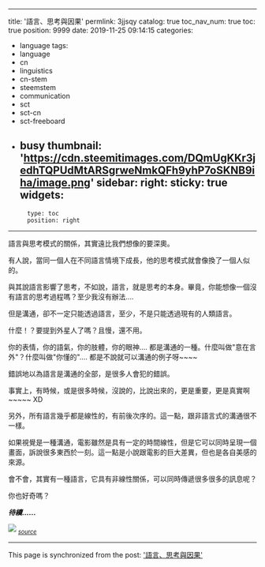 
---
title: '語言、思考與因果'
permlink: 3jjsqy
catalog: true
toc_nav_num: true
toc: true
position: 9999
date: 2019-11-25 09:14:15
categories:
- language
tags:
- language
- cn
- linguistics
- cn-stem
- steemstem
- communication
- sct
- sct-cn
- sct-freeboard
- busy
thumbnail: 'https://cdn.steemitimages.com/DQmUgKKr3jedhTQPUdMtARSgrweNmkQFh9yhP7oSKNB9iha/image.png'
sidebar:
    right:
        sticky: true
widgets:
    -
        type: toc
        position: right
---


語言與思考模式的關係，其實遠比我們想像的要深奧。

有人說，當同一個人在不同語言情境下成長，他的思考模式就會像換了一個人似的。

與其說語言影響了思考，不如說，語言，就是思考的本身。畢竟，你能想像一個沒有語言的思考過程嗎？至少我沒有辦法....

但是溝通，卻不一定只能透過語言，至少，不是只能透過現有的人類語言。

什麼！？要提到外星人了嗎？且慢，還不用。

你的表情，你的語氣，你的肢體，你的眼神.... 都是溝通的一種。什麼叫做"意在言外"？什麼叫做"你懂的".... 都是不說就可以溝通的例子呀~~~~

錯誤地以為語言是溝通的全部，是很多人會犯的錯誤。

事實上，有時候，或是很多時候，沒說的，比說出來的，更是重要，更是真實啊~~~~~ XD

另外，所有語言幾乎都是線性的，有前後次序的。這一點，跟非語言式的溝通很不一樣。

如果視覺是一種溝通，電影雖然是具有一定的時間線性，但是它可以同時呈現一個畫面，訴說很多東西於一刻。這一點是小說跟電影的巨大差異，但也是各自美感的來源。

會不會，其實有一種語言，它具有非線性關係，可以同時傳遞很多很多的訊息呢？

你也好奇嗎？

***待續......***


![](https://cdn.steemitimages.com/DQmUgKKr3jedhTQPUdMtARSgrweNmkQFh9yhP7oSKNB9iha/image.png)
<sub>*[source](https://camo.githubusercontent.com/8a4096ebb9947b714f8613f0bcf37c8ed999effc/68747470733a2f2f692e696d6775722e636f6d2f317556456162782e6a7067)*</sub>

- - -

This page is synchronized from the post: ['語言、思考與因果'](https://steemit.com/@deanliu/3jjsqy)
